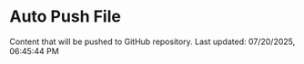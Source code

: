 # Auto Push File

Content that will be pushed to GitHub repository.
Last updated: 07/20/2025, 06:45:44 PM